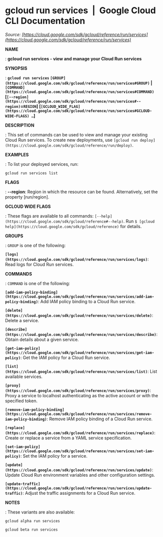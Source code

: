 # gcloud run services  |  Google Cloud CLI Documentation

*Source: [https://cloud.google.com/sdk/gcloud/reference/run/services](https://cloud.google.com/sdk/gcloud/reference/run/services)*

**NAME**

: **gcloud run services - view and manage your Cloud Run services**

**SYNOPSIS**

: **`gcloud run services` `[GROUP](https://cloud.google.com/sdk/gcloud/reference/run/services#GROUP)` | `[COMMAND](https://cloud.google.com/sdk/gcloud/reference/run/services#COMMAND)` [`[--region](https://cloud.google.com/sdk/gcloud/reference/run/services#--region)`=`REGION`] [`[GCLOUD_WIDE_FLAG](https://cloud.google.com/sdk/gcloud/reference/run/services#GCLOUD-WIDE-FLAGS) …`]**

**DESCRIPTION**

: This set of commands can be used to view and manage your existing Cloud Run
services.
To create new deployments, use `[gcloud run deploy](https://cloud.google.com/sdk/gcloud/reference/run/deploy)`.

**EXAMPLES**

: To list your deployed services, run:

```
gcloud run services list
```

**FLAGS**

: **--region**:
Region in which the resource can be found. Alternatively, set the property
[run/region].

**GCLOUD WIDE FLAGS**

: These flags are available to all commands: `[--help](https://cloud.google.com/sdk/gcloud/reference#--help)`.
Run `$ [gcloud help](https://cloud.google.com/sdk/gcloud/reference)` for details.

**GROUPS**

: ``GROUP`` is one of the following:

**`[logs](https://cloud.google.com/sdk/gcloud/reference/run/services/logs)`**:
Read logs for Cloud Run services.

**COMMANDS**

: ``COMMAND`` is one of the following:

**`[add-iam-policy-binding](https://cloud.google.com/sdk/gcloud/reference/run/services/add-iam-policy-binding)`**:
Add IAM policy binding to a Cloud Run service.

**`[delete](https://cloud.google.com/sdk/gcloud/reference/run/services/delete)`**:
Delete a service.

**`[describe](https://cloud.google.com/sdk/gcloud/reference/run/services/describe)`**:
Obtain details about a given service.

**`[get-iam-policy](https://cloud.google.com/sdk/gcloud/reference/run/services/get-iam-policy)`**:
Get the IAM policy for a Cloud Run service.

**`[list](https://cloud.google.com/sdk/gcloud/reference/run/services/list)`**:
List available services.

**`[proxy](https://cloud.google.com/sdk/gcloud/reference/run/services/proxy)`**:
Proxy a service to localhost authenticating as the active account or with the
specified token.

**`[remove-iam-policy-binding](https://cloud.google.com/sdk/gcloud/reference/run/services/remove-iam-policy-binding)`**:
Remove IAM policy binding of a Cloud Run service.

**`[replace](https://cloud.google.com/sdk/gcloud/reference/run/services/replace)`**:
Create or replace a service from a YAML service specification.

**`[set-iam-policy](https://cloud.google.com/sdk/gcloud/reference/run/services/set-iam-policy)`**:
Set the IAM policy for a service.

**`[update](https://cloud.google.com/sdk/gcloud/reference/run/services/update)`**:
Update Cloud Run environment variables and other configuration settings.

**`[update-traffic](https://cloud.google.com/sdk/gcloud/reference/run/services/update-traffic)`**:
Adjust the traffic assignments for a Cloud Run service.

**NOTES**

: These variants are also available:

```
gcloud alpha run services
```

```
gcloud beta run services
```